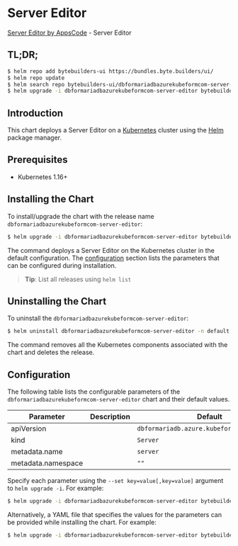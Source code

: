 # Server Editor

[Server Editor by AppsCode](https://byte.builders) - Server Editor

## TL;DR;

```bash
$ helm repo add bytebuilders-ui https://bundles.byte.builders/ui/
$ helm repo update
$ helm search repo bytebuilders-ui/dbformariadbazurekubeformcom-server-editor --version=v0.4.16
$ helm upgrade -i dbformariadbazurekubeformcom-server-editor bytebuilders-ui/dbformariadbazurekubeformcom-server-editor -n default --create-namespace --version=v0.4.16
```

## Introduction

This chart deploys a Server Editor on a [Kubernetes](http://kubernetes.io) cluster using the [Helm](https://helm.sh) package manager.

## Prerequisites

- Kubernetes 1.16+

## Installing the Chart

To install/upgrade the chart with the release name `dbformariadbazurekubeformcom-server-editor`:

```bash
$ helm upgrade -i dbformariadbazurekubeformcom-server-editor bytebuilders-ui/dbformariadbazurekubeformcom-server-editor -n default --create-namespace --version=v0.4.16
```

The command deploys a Server Editor on the Kubernetes cluster in the default configuration. The [configuration](#configuration) section lists the parameters that can be configured during installation.

> **Tip**: List all releases using `helm list`

## Uninstalling the Chart

To uninstall the `dbformariadbazurekubeformcom-server-editor`:

```bash
$ helm uninstall dbformariadbazurekubeformcom-server-editor -n default
```

The command removes all the Kubernetes components associated with the chart and deletes the release.

## Configuration

The following table lists the configurable parameters of the `dbformariadbazurekubeformcom-server-editor` chart and their default values.

|     Parameter      | Description |                        Default                        |
|--------------------|-------------|-------------------------------------------------------|
| apiVersion         |             | <code>dbformariadb.azure.kubeform.com/v1alpha1</code> |
| kind               |             | <code>Server</code>                                   |
| metadata.name      |             | <code>server</code>                                   |
| metadata.namespace |             | <code>""</code>                                       |


Specify each parameter using the `--set key=value[,key=value]` argument to `helm upgrade -i`. For example:

```bash
$ helm upgrade -i dbformariadbazurekubeformcom-server-editor bytebuilders-ui/dbformariadbazurekubeformcom-server-editor -n default --create-namespace --version=v0.4.16 --set apiVersion=dbformariadb.azure.kubeform.com/v1alpha1
```

Alternatively, a YAML file that specifies the values for the parameters can be provided while
installing the chart. For example:

```bash
$ helm upgrade -i dbformariadbazurekubeformcom-server-editor bytebuilders-ui/dbformariadbazurekubeformcom-server-editor -n default --create-namespace --version=v0.4.16 --values values.yaml
```
